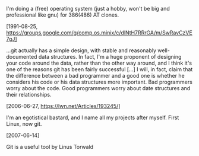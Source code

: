 I'm doing a (free) operating system (just a hobby, won't be big and professional
like gnu) for 386(486) AT clones.

[1991-08-25, https://groups.google.com/g/comp.os.minix/c/dlNtH7RRrGA/m/SwRavCzVE7gJ]

…git actually has a simple design, with stable and reasonably well-documented
data structures. In fact, I'm a huge proponent of designing your code around the
data, rather than the other way around, and I think it's one of the reasons git
has been fairly successful […] I will, in fact, claim that the difference
between a bad programmer and a good one is whether he considers his code or his
data structures more important. Bad programmers worry about the code. Good
programmers worry about date structures and their relationships.

[2006-06-27, https://lwn.net/Articles/193245/]

I'm an egotistical bastard, and I name all my projects after myself. First
Linux, now git.

[2007-06-14]

Git is a useful tool by Linus Torwald
